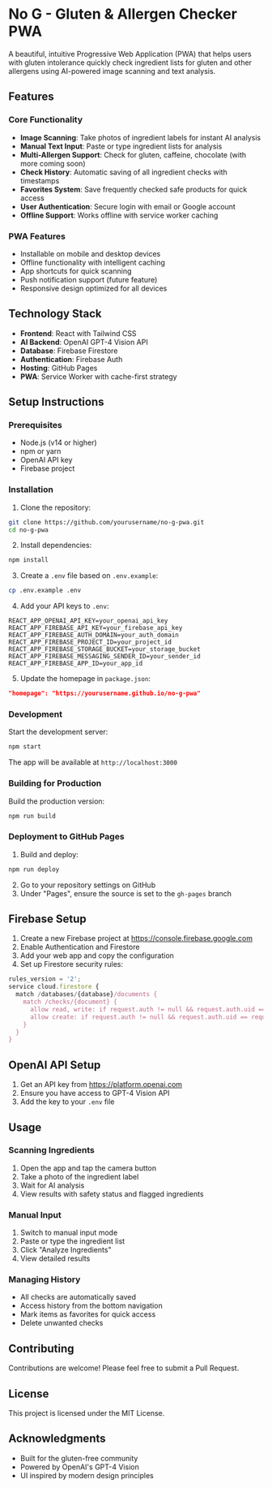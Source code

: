 # No G - Gluten & Allergen Checker PWA

A beautiful, intuitive Progressive Web Application (PWA) that helps users with gluten intolerance quickly check ingredient lists for gluten and other allergens using AI-powered image scanning and text analysis.

## Features

### Core Functionality
- **Image Scanning**: Take photos of ingredient labels for instant AI analysis
- **Manual Text Input**: Paste or type ingredient lists for analysis
- **Multi-Allergen Support**: Check for gluten, caffeine, chocolate (with more coming soon)
- **Check History**: Automatic saving of all ingredient checks with timestamps
- **Favorites System**: Save frequently checked safe products for quick access
- **User Authentication**: Secure login with email or Google account
- **Offline Support**: Works offline with service worker caching

### PWA Features
- Installable on mobile and desktop devices
- Offline functionality with intelligent caching
- App shortcuts for quick scanning
- Push notification support (future feature)
- Responsive design optimized for all devices

## Technology Stack

- **Frontend**: React with Tailwind CSS
- **AI Backend**: OpenAI GPT-4 Vision API
- **Database**: Firebase Firestore
- **Authentication**: Firebase Auth
- **Hosting**: GitHub Pages
- **PWA**: Service Worker with cache-first strategy

## Setup Instructions

### Prerequisites
- Node.js (v14 or higher)
- npm or yarn
- OpenAI API key
- Firebase project

### Installation

1. Clone the repository:
```bash
git clone https://github.com/yourusername/no-g-pwa.git
cd no-g-pwa
```

2. Install dependencies:
```bash
npm install
```

3. Create a `.env` file based on `.env.example`:
```bash
cp .env.example .env
```

4. Add your API keys to `.env`:
```
REACT_APP_OPENAI_API_KEY=your_openai_api_key
REACT_APP_FIREBASE_API_KEY=your_firebase_api_key
REACT_APP_FIREBASE_AUTH_DOMAIN=your_auth_domain
REACT_APP_FIREBASE_PROJECT_ID=your_project_id
REACT_APP_FIREBASE_STORAGE_BUCKET=your_storage_bucket
REACT_APP_FIREBASE_MESSAGING_SENDER_ID=your_sender_id
REACT_APP_FIREBASE_APP_ID=your_app_id
```

5. Update the homepage in `package.json`:
```json
"homepage": "https://yourusername.github.io/no-g-pwa"
```

### Development

Start the development server:
```bash
npm start
```

The app will be available at `http://localhost:3000`

### Building for Production

Build the production version:
```bash
npm run build
```

### Deployment to GitHub Pages

1. Build and deploy:
```bash
npm run deploy
```

2. Go to your repository settings on GitHub
3. Under "Pages", ensure the source is set to the `gh-pages` branch

## Firebase Setup

1. Create a new Firebase project at https://console.firebase.google.com
2. Enable Authentication and Firestore
3. Add your web app and copy the configuration
4. Set up Firestore security rules:

```javascript
rules_version = '2';
service cloud.firestore {
  match /databases/{database}/documents {
    match /checks/{document} {
      allow read, write: if request.auth != null && request.auth.uid == resource.data.userId;
      allow create: if request.auth != null && request.auth.uid == request.resource.data.userId;
    }
  }
}
```

## OpenAI API Setup

1. Get an API key from https://platform.openai.com
2. Ensure you have access to GPT-4 Vision API
3. Add the key to your `.env` file

## Usage

### Scanning Ingredients
1. Open the app and tap the camera button
2. Take a photo of the ingredient label
3. Wait for AI analysis
4. View results with safety status and flagged ingredients

### Manual Input
1. Switch to manual input mode
2. Paste or type the ingredient list
3. Click "Analyze Ingredients"
4. View detailed results

### Managing History
- All checks are automatically saved
- Access history from the bottom navigation
- Mark items as favorites for quick access
- Delete unwanted checks

## Contributing

Contributions are welcome! Please feel free to submit a Pull Request.

## License

This project is licensed under the MIT License.

## Acknowledgments

- Built for the gluten-free community
- Powered by OpenAI's GPT-4 Vision
- UI inspired by modern design principles
